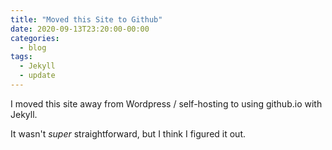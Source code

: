 ```yaml
---
title: "Moved this Site to Github"
date: 2020-09-13T23:20:00-00:00
categories:
  - blog
tags:
  - Jekyll
  - update
---
```


I moved this site away from Wordpress / self-hosting to using github.io with Jekyll.

It wasn't _super_ straightforward, but I think I figured it out.
